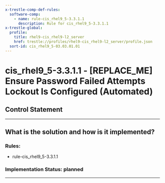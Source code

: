 ```yaml
---
x-trestle-comp-def-rules:
  software-comp:
    - name: rule-cis_rhel9_5-3.3.1.1
      description: Rule for cis_rhel9_5-3.3.1.1
x-trestle-global:
  profile:
    title: rhel9-cis_rhel9-l2_server
    href: trestle://profiles/rhel9-cis_rhel9-l2_server/profile.json
  sort-id: cis_rhel9_5-03.03.01.01
---
```


# cis_rhel9_5-3.3.1.1 - \[REPLACE_ME\] Ensure Password Failed Attempts Lockout Is Configured (Automated)

## Control Statement

______________________________________________________________________

## What is the solution and how is it implemented?

<!-- For implementation status enter one of: implemented, partial, planned, alternative, not-applicable -->

<!-- Note that the list of rules under ### Rules: is read-only and changes will not be captured after assembly to JSON -->

<!-- Add control implementation description here for control: cis_rhel9_5-3.3.1.1 -->

### Rules:

  - rule-cis_rhel9_5-3.3.1.1

### Implementation Status: planned

______________________________________________________________________

